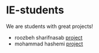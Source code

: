 # IE-students

We are students with great projects!

- roozbeh sharifnasab [project](https://github.com/rsharifnasab/os_project)
- mohammad hashemi [project](https://github.com/M-Hsh/Parkinson)
